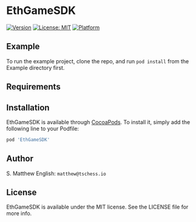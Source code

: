 # EthGameSDK

[![Version](https://img.shields.io/cocoapods/v/EthGameSDK.svg?style=flat)](https://cocoapods.org/pods/EthGameSDK)
[![License: MIT](https://img.shields.io/badge/License-MIT-yellow.svg)](https://opensource.org/licenses/MIT)
[![Platform](https://img.shields.io/cocoapods/p/EthGameSDK.svg?style=flat)](https://cocoapods.org/pods/EthGameSDK)

## Example

To run the example project, clone the repo, and run `pod install` from the Example directory first.

## Requirements

## Installation

EthGameSDK is available through [CocoaPods](https://cocoapods.org). To install
it, simply add the following line to your Podfile:

```ruby
pod 'EthGameSDK'
```

## Author

S. Matthew English: `matthew@tschess.io`

## License

EthGameSDK is available under the MIT license. See the LICENSE file for more info.
